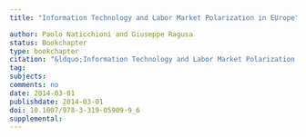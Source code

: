 ```yaml
---
title: "Information Technology and Labor Market Polarization in EUrope"

author: Paolo Naticchioni and Giuseppe Ragusa
status: Bookchapter
type: bookchapter
citation: "&ldquo;Information Technology and Labor Market Polarization in EUrope.&rdquo; In <em>Wealth, Income Inequalities, and Demography</em>, 145-161, edited by Luigi Paganetto. Springer Science + Business Media.&rdquo;"
tag:
subjects:
comments: no
date: 2014-03-01
publishdate: 2014-03-01
doi: 10.1007/978-3-319-05909-9_6
supplemental: 
---
```


